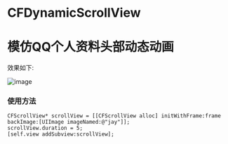 # CFDynamicScrollView
模仿QQ个人资料头部动态动画
==========================
效果如下:

![image](https://github.com/yuchuanfeng/CFDynamicScrollView/blob/master/40-QQ%E4%B8%AA%E4%BA%BA%E8%B5%84%E6%96%99Tests/001.gif)

### 使用方法
    CFScrollView* scrollView = [[CFScrollView alloc] initWithFrame:frame backImage:[UIImage imageNamed:@"jay"]];
    scrollView.duration = 5;
    [self.view addSubview:scrollView];
